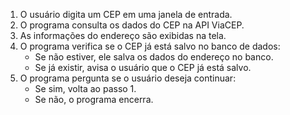 1. O usuário digita um CEP em uma janela de entrada.
2. O programa consulta os dados do CEP na API ViaCEP.
3. As informações do endereço são exibidas na tela.
4. O programa verifica se o CEP já está salvo no banco de dados:
   - Se não estiver, ele salva os dados do endereço no banco.
   - Se já existir, avisa o usuário que o CEP já está salvo.
5. O programa pergunta se o usuário deseja continuar:
   - Se sim, volta ao passo 1.
   - Se não, o programa encerra.
